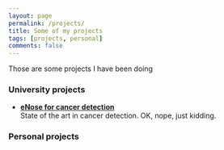 ```yaml
---
layout: page
permalink: /projects/
title: Some of my projects
tags: [projects, personal]
comments: false
---
```


Those are some projects I have been doing

### University projects

* [**eNose for cancer detection**](http://www.vision.ee.ethz.ch/~cvlsegmentation/cob/)<br>
State of the art in cancer detection. OK, nope, just kidding.

 
### Personal projects




